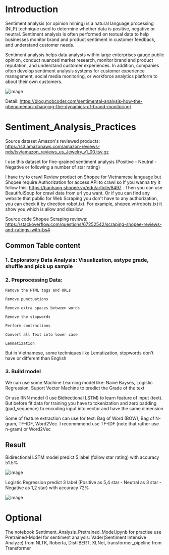 # Introduction

Sentiment analysis (or opinion mining) is a natural language processing (NLP) technique used to determine whether data is positive, negative or neutral. Sentiment analysis is often performed on textual data to help businesses monitor brand and product sentiment in customer feedback, and understand customer needs.

Sentiment analysis helps data analysts within large enterprises gauge public opinion, conduct nuanced market research, monitor brand and product reputation, and understand customer experiences. In addition, companies often develop sentiment analysis systems for customer experience management, social media monitoring, or workforce analytics platform to about their own customers.

![image](https://user-images.githubusercontent.com/83870939/224066942-3df40452-fede-4639-a405-deabf35a6b25.png)

Detail: https://blog.mobcoder.com/sentimental-analysis-how-the-phenomenon-changing-the-dynamics-of-brand-monitoring/

# Sentiment_Analysis_Practices

Source dataset Amazon's reviewed products:  https://s3.amazonaws.com/amazon-reviews-pds/tsv/amazon_reviews_us_Jewelry_v1_00.tsv.gz

I use this dataset for fine-grained sentiment analysis (Positive - Neutral - Negative or following a number of star rating)

I have try to crawl Review product on Shopee for Vietnamese language but Shopee require Authorization for access API to crawl so If you wanna try it follow this: https://banhang.shopee.vn/edu/article/8497 . Then you can use BeautifulSoup for crawl data from url you want. Or if you can find any website that public for Web Scraping you don't have to any authorization, you can check it by direction robot.txt. For example, shopee.vn/robots.txt it show you which is allow and disallow

Source code Shopee Scraping reviews: https://stackoverflow.com/questions/67252542/scraping-shopee-reviews-and-ratings-with-bs4

## Common Table content

### 1. Exploratory Data Analysis: Visualization, astype grade, shuffle and pick up sample

### 2. Preprocessing Data:

    Remove the HTML tags and URLs
    
    Remove punctuations 
    
    Remove extra spaces between words
    
    Remove the stopwords
    
    Perform contractions
    
    Convert all Text into lower case
    
    Lemmatization
    
But in Vietnamese, some techniques like Lematization, stopwords don't have or different than English

### 3. Build model

We can use some Machine Learning model like: Naive Bayses, Logistic Regression, Suport Vector Machine to predict the Grade of the text

Or use RNN model (I use Bidirectional LSTM) to learn feature of input (text). But before fit data for training you have to tokenization and zero padding (pad_sequence) to encoding input into vector and have the same dimension

Some of feature extraction can use for text: Bag of Word (BOW), Bag of N-gram, TF-IDF, Word2Vec. I recommmend use TF-IDF (note that rather use n-gram) or Word2Vec

## Result

Bidirectional LSTM model predict 5 label (follow star rating) with accuracy 51.5%

![image](https://user-images.githubusercontent.com/83870939/224073161-109f8fc0-4f5d-4af1-a367-8a59b1960f50.png)

Logistic Regression predict 3 label (Positive as 5,4 star - Neutral as 3 star - Negative as 1,2 star) with accuracy 72%

![image](https://user-images.githubusercontent.com/83870939/224073853-ee9d7c09-eb9c-41fe-85a4-f99b2070ab1d.png)

# Optional

The notebook Sentiment_Analysis_Pretrained_Model.ipynb for practise use Pretrained-Model for sentiment analysis: Vader(Sentiment Intensive Analyze) from NLTK, Roberta, DistilBERT, XLNet, transformer_pipeline from Transformer
